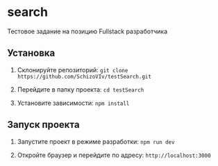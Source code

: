 # search

Тестовое задание на позицию Fullstack разработчика

## Установка

1. Склонируйте репозиторий:
`git clone https://github.com/SchizoVIv/testSearch.git`

2. Перейдите в папку проекта:
`cd testSearch`

3. Установите зависимости:
`npm install`

## Запуск проекта

1. Запустите проект в режиме разработки:
`npm run dev`

2. Откройте браузер и перейдите по адресу:
`http://localhost:3000`
 